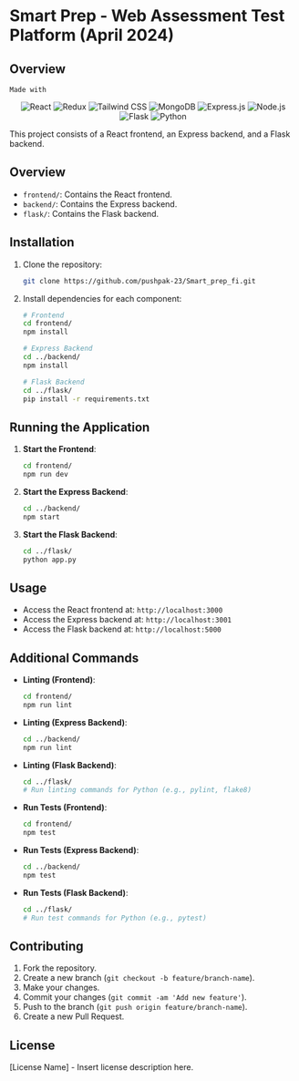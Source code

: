 # Smart Prep - Web Assessment Test Platform (April 2024)
## Overview
`Made with`
<p align="center">
  <img src="https://img.shields.io/badge/Made%20with-React-blue?style=for-the-badge&logo=react" alt="React">
  <img src="https://img.shields.io/badge/Redux-%23764ABC.svg?style=for-the-badge&logo=redux&logoColor=white" alt="Redux">
  <img src="https://img.shields.io/badge/Tailwind CSS-%231a202c.svg?style=for-the-badge&logo=tailwind-css&logoColor=white" alt="Tailwind CSS">
  <img src="https://img.shields.io/badge/MongoDB-%234ea94b.svg?style=for-the-badge&logo=mongodb&logoColor=white" alt="MongoDB">
  <img src="https://img.shields.io/badge/Express.js-%23404d59.svg?style=for-the-badge" alt="Express.js">
  <img src="https://img.shields.io/badge/Node.js-%234ea94b.svg?style=for-the-badge&logo=node.js&logoColor=white" alt="Node.js">
  <img src="https://img.shields.io/badge/Flask-%23000.svg?style=for-the-badge&logo=flask&logoColor=white" alt="Flask">
  <img src="https://img.shields.io/badge/Python-%2314354C.svg?style=for-the-badge&logo=python&logoColor=white" alt="Python">
</p>
This project consists of a React frontend, an Express backend, and a Flask backend.

## Overview

- `frontend/`: Contains the React frontend.
- `backend/`: Contains the Express backend.
- `flask/`: Contains the Flask backend.

## Installation

1. Clone the repository:

    ```bash
    git clone https://github.com/pushpak-23/Smart_prep_fi.git
    ```

2. Install dependencies for each component:

    ```bash
    # Frontend
    cd frontend/
    npm install

    # Express Backend
    cd ../backend/
    npm install

    # Flask Backend
    cd ../flask/
    pip install -r requirements.txt
    ```

## Running the Application

1. **Start the Frontend**:

    ```bash
    cd frontend/
    npm run dev
    ```

2. **Start the Express Backend**:

    ```bash
    cd ../backend/
    npm start
    ```

3. **Start the Flask Backend**:

    ```bash
    cd ../flask/
    python app.py
    ```

## Usage

- Access the React frontend at: `http://localhost:3000`
- Access the Express backend at: `http://localhost:3001`
- Access the Flask backend at: `http://localhost:5000`

## Additional Commands

- **Linting (Frontend)**:

    ```bash
    cd frontend/
    npm run lint
    ```

- **Linting (Express Backend)**:

    ```bash
    cd ../backend/
    npm run lint
    ```

- **Linting (Flask Backend)**:

    ```bash
    cd ../flask/
    # Run linting commands for Python (e.g., pylint, flake8)
    ```

- **Run Tests (Frontend)**:

    ```bash
    cd frontend/
    npm test
    ```

- **Run Tests (Express Backend)**:

    ```bash
    cd ../backend/
    npm test
    ```

- **Run Tests (Flask Backend)**:

    ```bash
    cd ../flask/
    # Run test commands for Python (e.g., pytest)
    ```

## Contributing

1. Fork the repository.
2. Create a new branch (`git checkout -b feature/branch-name`).
3. Make your changes.
4. Commit your changes (`git commit -am 'Add new feature'`).
5. Push to the branch (`git push origin feature/branch-name`).
6. Create a new Pull Request.

## License

[License Name] - Insert license description here.
